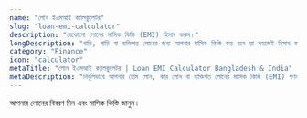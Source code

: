 ```yaml
---
name: "লোন ইএমআই ক্যালকুলেটর"
slug: "loan-emi-calculator"
description: "যেকোনো লোনের মাসিক কিস্তি (EMI) হিসাব করুন।"
longDescription: "বাড়ি, গাড়ি বা ব্যক্তিগত লোনের জন্য আপনার মাসিক কিস্তি কত হবে তা সহজেই হিসাব করুন। কেবল লোনের পরিমাণ, সুদের হার এবং মেয়াদ লিখুন এবং ফলাফল দেখুন।"
category: "Finance"
icon: "calculator"
metaTitle: "লোন ইএমআই ক্যালকুলেটর | Loan EMI Calculator Bangladesh & India"
metaDescription: "নির্ভুলভাবে আপনার হোম লোন, কার লোন বা ব্যক্তিগত লোনের মাসিক কিস্তি (EMI) গণনা করুন। আমাদের সহজ ক্যালকুলেটর ব্যবহার করে আপনার আর্থিক পরিকল্পনা করুন।"
---
```

আপনার লোনের বিবরণ দিন এবং মাসিক কিস্তি জানুন।

